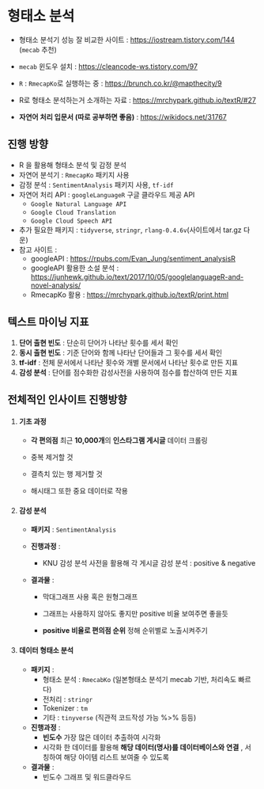 # 형태소 분석

- 형태소 분석기 성능 잘 비교한 사이트 : https://iostream.tistory.com/144 (`mecab` 추천) 

- `mecab` 윈도우 설치 : https://cleancode-ws.tistory.com/97
- `R` : `RmecapKo`로 실행하는 중 : https://brunch.co.kr/@mapthecity/9
- R로 형태소 분석하는거 소개하는 자료 : https://mrchypark.github.io/textR/#27
- **자연어 처리 입문서 (따로 공부하면 좋음)** : https://wikidocs.net/31767



## 진행 방향

- R 을 활용해 형태소 분석 및 감정 분석
- 자연어 분석기 : `RmecapKo`  패키지 사용
- 감정 분석 : `SentimentAnalysis` 패키지 사용, `tf-idf`
- 자연어 처리 API : `googleLanguageR` 구글 클라우드 제공 API
  - `Google Natural Language API`
  - `Google Cloud Translation`
  - `Google Cloud Speech API`
- 추가 필요한 패키지 : `tidyverse`, `stringr`, `rlang-0.4.6v`(사이트에서 tar.gz 다운)
- 참고 사이트 :
  - googleAPI :  https://rpubs.com/Evan_Jung/sentiment_analysisR
  - googleAPI 활용한 소설 분석 : https://junhewk.github.io/text/2017/10/05/googlelanguageR-and-novel-analysis/
  - RmecapKo 활용 : https://mrchypark.github.io/textR/print.html



## 텍스트 마이닝 지표

1. **단어 출현 빈도** : 단순히 단어가 나타난 횟수를 세서 확인
2. **동시 출현 빈도** : 기준 단어와 함께 나타난 단어들과 그 횟수를 세서 확인
3. **tf-idf** : 전체 문서에서 나타난 횟수와 개별 문서에서 나타난 횟수로 만든 지표
4. **감성 분석** : 단어를 점수화한 감성사전을 사용하여 점수를 합산하여 만든 지표







## 전체적인 인사이트 진행방향

1. #### 기초 과정

   - **각 편의점** 최근 **10,000개**의 **인스타그램 게시글** 데이터 크롤링

   - 중복 제거할 것
   - 결측치 있는 행 제거할 것
   - 해시태그 또한 중요 데이터로 작용

2. #### **감성 분석**

   - **패키지** : `SentimentAnalysis`

   - **진행과정** : 

     - KNU 감성 분석 사전을 활용해 각 게시글 감성 분석 : positive & negative

   - **결과물** : 

     - 막대그래프 사용 혹은 원형그래프
     - 그래프는 사용하지 않아도 좋지만 positive 비율 보여주면 좋을듯

     - **positive 비율로 편의점 순위** 정해 순위별로 노출시켜주기

3. #### **데이터** **형태소 분석**

   - **패키지** :
     - 형태소 분석 :  `RmecabKo` (일본형태소 분석기 mecab 기반, 처리속도 빠르다)
     - 전처리 : `stringr`
     - Tokenizer : `tm`
     - 기타 : `tinyverse` (직관적 코드작성 가능 %>% 등등)
   - **진행과정** : 
     - **빈도수** 가장 많은 데이터 추출하여 시각화
     - 시각화 한 데이터를 활용해 **해당 데이터(명사)를 데이터베이스와 연결** , 서칭하여 해당 아이템 리스트 보여줄 수 있도록
   - **결과물** : 
     - 빈도수 그래프 및 워드클라우드

